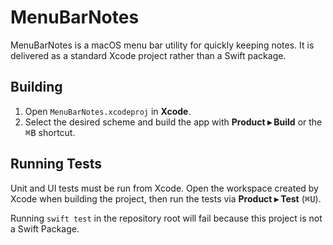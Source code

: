 # MenuBarNotes

MenuBarNotes is a macOS menu bar utility for quickly keeping notes. It is delivered as a standard Xcode project rather than a Swift package.

## Building

1. Open `MenuBarNotes.xcodeproj` in **Xcode**.
2. Select the desired scheme and build the app with **Product ▸ Build** or the <kbd>⌘B</kbd> shortcut.

## Running Tests

Unit and UI tests must be run from Xcode. Open the workspace created by Xcode when building the project, then run the tests via **Product ▸ Test** (<kbd>⌘U</kbd>).

Running `swift test` in the repository root will fail because this project is not a Swift Package.
